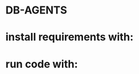 # DB-AGENTS

<!-- The project users python and langchain, with a LLM of your choice as you will need a API key. for demonstration I will use Anthopic but you can also use chatGPT. -->

<!-- first_agent: is an intelligent historian assistant designed to enhance your understanding of world history and the formation of countries. Whether you're a student, educator, or history enthusiast, Belo provides insightful information, detailed explanations, and engaging timelines to enrich your learning experience. -->

<!-- csv_agent: use an agent to analyse csv/tablo data so we can prompt with questions....  -->

# install requirements with: 
<!-- 
create a .env for your LLM secrete API keys
pip install -r requirements.txt 
 -->

# run code with: 
<!-- 
depenind on the agent you trying to test locally run:
- python3 first_agent.py
- python3 csv_agent.py 
 -->
